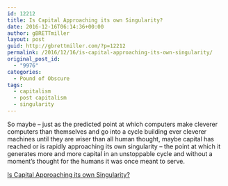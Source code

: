 ```yaml
---
id: 12212
title: Is Capital Approaching its own Singularity?
date: 2016-12-16T06:14:36+00:00
author: gBRETTmiller
layout: post
guid: http://gbrettmiller.com/?p=12212
permalink: /2016/12/16/is-capital-approaching-its-own-singularity/
original_post_id:
  - "9976"
categories:
  - Pound of Obscure
tags:
  - capitalism
  - post capitalism
  - singularity
---
```

So maybe &#8211; just as the predicted point at which computers make cleverer computers than themselves and go into a cycle building ever cleverer machines until they are wiser than all human thought, maybe capital has reached or is rapidly approaching its own singularity &#8211; the point at which it generates more and more capital in an unstoppable cycle and without a moment&#8217;s thought for the humans it was once meant to serve.

[Is Capital Approaching its own Singularity?](http://fasterfuture.blogspot.co.uk/2016/07/is-capital-approaching-its-own.html?m=1)